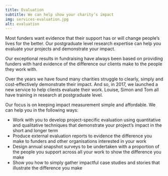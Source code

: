 ```yaml
---
title: Evaluation
subtitle: We can help show your charity’s impact
img: services-evaluation.jpg
alt: evaluation
---
```


<p class="text-lg font-medium">Most funders want evidence that their support has or will change people’s lives for the better. Our postgraduate level research expertise can help you evaluate your projects and demonstrate your impact.</p>
 
Our exceptional results in fundraising have always been based on providing funders with hard evidence of the difference our clients make to the people they work with.

Over the years we have found many charities struggle to clearly, simply and cost-effectively demonstrate their impact. And so, in 2017, we launched a new service to help clients evaluate their work. Louise, Simon and Tom all have training in research at postgraduate level.

Our focus is on keeping impact measurement simple and affordable. We can help you in the following ways:

- Work with you to develop project-specific evaluation using quantitative and qualitative techniques that demonstrate your project’s impact in the short and longer term
- Produce external evaluation reports to evidence the difference you make to funders and other organisations interested in your work
- Design annual snapshot surveys to be undertaken with a proportion of the people you support across all your work to show the difference you make
- Show you how to simply gather impactful case studies and stories that illustrate the difference you make
